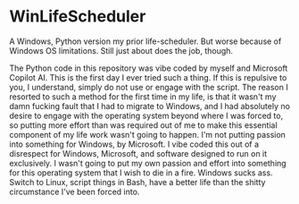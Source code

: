 # WinLifeScheduler

A Windows, Python version my prior life-scheduler. But worse because of Windows OS limitations. Still just about does the job, though.

The Python code in this repository was vibe coded by myself and Microsoft Copilot AI. This is the first day I ever tried such a thing. If this is repulsive to you, I understand, simply do not use or engage with the script. The reason I resorted to such a method for the first time in my life, is that it wasn't my damn fucking fault that I had to migrate to Windows, and I had absolutely no desire to engage with the operating system beyond where I was forced to, so putting more effort than was required out of me to make this essential component of my life work wasn't going to happen. I'm not putting passion into something for Windows, by Microsoft. I vibe coded this out of a disrespect for Windows, Microsoft, and software designed to run on it exclusively. I wasn't going to put my own passion and effort into something for this operating system that I wish to die in a fire. Windows sucks ass. Switch to Linux, script things in Bash, have a better life than the shitty circumstance I've been forced into.

